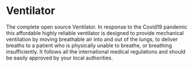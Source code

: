# Ventilator
The complete open source Ventilator. In response to the Covid19 pandemic this affordable highly reliable ventilator is designed to provide mechanical ventilation by moving breathable air into and out of the lungs, to deliver breaths to a patient who is physically unable to breathe, or breathing insufficiently. It follows all the international medical regulations and should be easily approved by your local authorities. 
